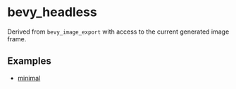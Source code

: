 # bevy_headless

Derived from `bevy_image_export` with access to the current generated image frame. 

## Examples
- [minimal](./examples/minimal.rs)
